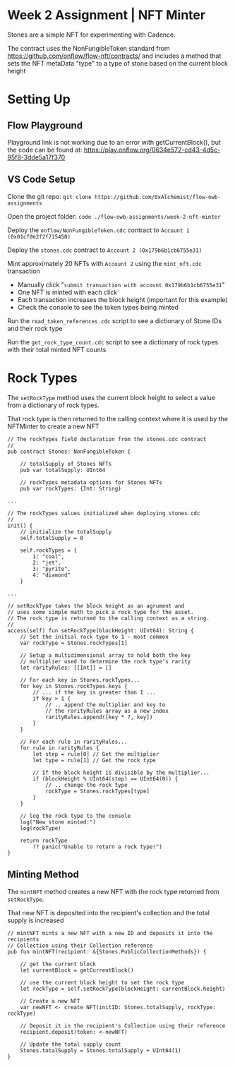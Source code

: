 # Week 2 Assignment | NFT Minter

Stones are a simple NFT for experimenting with Cadence.

The contract uses the NonFungibleToken standard from
https://github.com/onflow/flow-nft/contracts/ and
includes a method that sets the NFT metaData "type"
to a type of stone based on the current block height

# Setting Up

## Flow Playground

Playground link is not working due to an error with getCurrentBlock(), but the code can be found
at: https://play.onflow.org/0634e572-cd43-4d5c-95f8-3dde5a17f370

## VS Code Setup

Clone the git repo:
```git clone https://github.com/0xAlchemist/flow-owb-assignments```

Open the project folder:
```code ./flow-owb-assignments/week-2-nft-minter```

Deploy the `onflow/NonFungibleToken.cdc` contract to `Account 1 (0x01cf0e2f2f715450)`

Deploy the `stones.cdc` contract to `Account 2 (0x179b6b1cb6755e31)`

Mint approximately 20 NFTs with `Account 2` using the `mint_nft.cdc` transaction
- Manually click "`submit transaction with account 0x179b6b1cb6755e31`"
- One NFT is minted with each click
- Each transaction increases the block height (important for this example)
- Check the console to see the token types being minted

Run the `read_token_references.cdc` script to see a dictionary of Stone IDs and their rock type

Run the `get_rock_type_count.cdc` script to see a dictionary of rock types with their total minted NFT counts

# Rock Types

The `setRockType` method uses the current block height to
select a value from a dictionary of rock types.

That rock type is then returned to the calling context
where it is used by the NFTMinter to create a new NFT

```
// The rockTypes field declaration from the stones.cdc contract
//
pub contract Stones: NonFungibleToken {

    // totalSupply of Stones NFTs
    pub var totalSupply: UInt64

    // rockTypes metadata options for Stones NFTs
    pub var rockTypes: {Int: String}

...

// The rockTypes values initialized when deploying stones.cdc
//
init() {
    // initialize the totalSupply
    self.totalSupply = 0

    self.rockTypes = {
        1: "coal",
        2: "jet",
        3: "pyrite",
        4: "diamond"
    }

...

// setRockType takes the block height as an agrument and
// uses some simple math to pick a rock type for the asset.
// The rock type is returned to the calling context as a string.
//
access(self) fun setRockType(blockHeight: UInt64): String {
    // Set the initial rock type to 1 - most common
    var rockType = Stones.rockTypes[1]
    
    // Setup a multidimensional array to hold both the key
    // multiplier used to determine the rock type's rarity
    let rarityRules: [[Int]] = []
    
    // For each key in Stones.rockTypes...
    for key in Stones.rockTypes.keys {
        // ... if the key is greater than 1 ...
        if key > 1 {
            // .. append the multiplier and key to
            // the rarityRules array as a new index
            rarityRules.append([key * 7, key])
        }    
    }

    // For each rule in rarityRules...
    for rule in rarityRules {
        let step = rule[0] // Get the multiplier
        let type = rule[1] // Get the rock type
        
        // If the block height is divisible by the multiplier...
        if (blockHeight % UInt64(step) == UInt64(0)) {
            // .. change the rock type
            rockType = Stones.rockTypes[type]
        }
    }

    // log the rock type to the console
    log("New stone minted:")
    log(rockType)

    return rockType 
        ?? panic("Unable to return a rock type!")
}
```

## Minting Method

The `mintNFT` method creates a new NFT with the rock type
returned from `setRockType`.

That new NFT is deposited into the recipient's collection
and the total supply is increased

```
// mintNFT mints a new NFT with a new ID and deposits it into the recipients 
// Collection using their Collection reference
pub fun mintNFT(recipient: &{Stones.PublicCollectionMethods}) {

    // get the current block
    let currentBlock = getCurrentBlock()

    // use the current block height to set the rock type
    let rockType = self.setRockType(blockHeight: currentBlock.height)

    // Create a new NFT
    var newNFT <- create NFT(initID: Stones.totalSupply, rockType: rockType)

    // Deposit it in the recipient's Collection using their reference
    recipient.deposit(token: <-newNFT)

    // Update the total supply count
    Stones.totalSupply = Stones.totalSupply + UInt64(1)
}
```